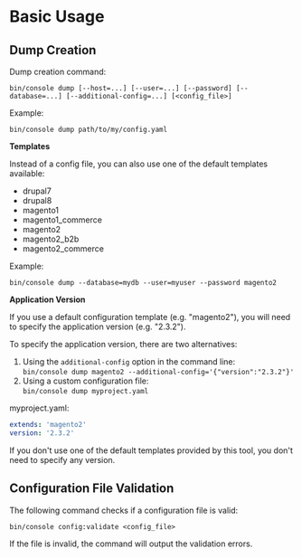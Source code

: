 # Basic Usage

## Dump Creation

Dump creation command:

```
bin/console dump [--host=...] [--user=...] [--password] [--database=...] [--additional-config=...] [<config_file>]
```

Example:

```
bin/console dump path/to/my/config.yaml
```

**Templates**

Instead of a config file, you can also use one of the default templates available:

- drupal7
- drupal8
- magento1
- magento1_commerce
- magento2
- magento2_b2b
- magento2_commerce

Example:

```
bin/console dump --database=mydb --user=myuser --password magento2
```

**Application Version**

If you use a default configuration template (e.g. "magento2"), you will need to specify the application version (e.g. "2.3.2").

To specify the application version, there are two alternatives:

1. Using the `additional-config` option in the command line:  
   `bin/console dump magento2 --additional-config='{"version":"2.3.2"}'`
2. Using a custom configuration file:  
   `bin/console dump myproject.yaml`

myproject.yaml:

```yaml
extends: 'magento2'
version: '2.3.2'
```

If you don't use one of the default templates provided by this tool, you don't need to specify any version.

## Configuration File Validation

The following command checks if a configuration file is valid:

```
bin/console config:validate <config_file>
```

If the file is invalid, the command will output the validation errors.
